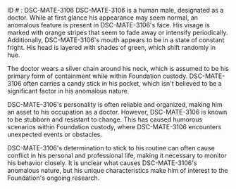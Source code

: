 ID # : DSC-MATE-3106
DSC-MATE-3106 is a human male, designated as a doctor. While at first glance his appearance may seem normal, an anomalous feature is present in DSC-MATE-3106's face. His visage is marked with orange stripes that seem to fade away or intensify periodically. Additionally, DSC-MATE-3106's mouth appears to be in a state of constant fright. His head is layered with shades of green, which shift randomly in hue.

The doctor wears a silver chain around his neck, which is assumed to be his primary form of containment while within Foundation custody. DSC-MATE-3106 often carries a candy stick in his pocket, which isn't believed to be a significant factor in his anomalous nature.

DSC-MATE-3106's personality is often reliable and organized, making him an asset to his occupation as a doctor. However, DSC-MATE-3106 is known to be stubborn and resistant to change. This has caused humorous scenarios within Foundation custody, where DSC-MATE-3106 encounters unexpected events or obstacles.

DSC-MATE-3106's determination to stick to his routine can often cause conflict in his personal and professional life, making it necessary to monitor his behavior closely. It is unclear what causes DSC-MATE-3106's anomalous nature, but his unique characteristics make him of interest to the Foundation's ongoing research.